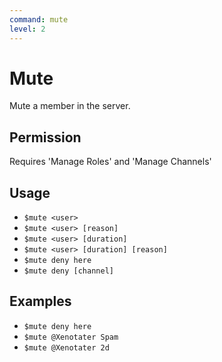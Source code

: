 ```yaml
---
command: mute
level: 2
---
```


# Mute

Mute a member in the server.

## Permission

Requires 'Manage Roles' and 'Manage Channels'

## Usage

 - `$mute <user>`
 - `$mute <user> [reason]`
 - `$mute <user> [duration]`
 - `$mute <user> [duration] [reason]`
 - `$mute deny here`
 - `$mute deny [channel]`

## Examples

 - `$mute deny here`
 - `$mute @Xenotater Spam`
 - `$mute @Xenotater 2d`